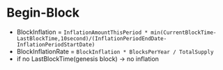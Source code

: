 <!--
order: 3
-->

# Begin-Block

- BlockInflation = `InflationAmountThisPeriod * min(CurrentBlockTime-LastBlockTime,10second)/(InflationPeriodEndDate-InflationPeriodStartDate)`
- BlockInflationRate = `BlockInflation * BlocksPerYear / TotalSupply`
- if no LastBlockTime(genesis block) → no inflation